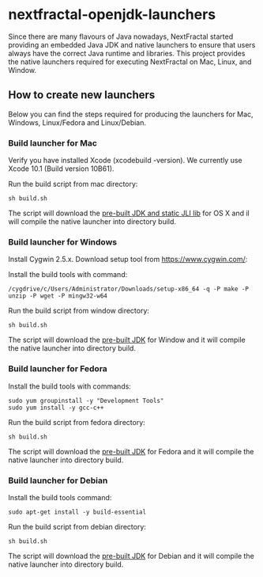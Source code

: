 # nextfractal-openjdk-launchers

Since there are many flavours of Java nowadays, NextFractal started providing an embedded Java JDK and native launchers to ensure that users always have the correct Java runtime and libraries. This project provides the native launchers required for executing NextFractal on Mac, Linux, and Window.


## How to create new launchers

Below you can find the steps required for producing the launchers for Mac, Windows, Linux/Fedora and Linux/Debian.


### Build launcher for Mac

Verify you have installed Xcode (xcodebuild -version). We currently use Xcode 10.1 (Build version 10B61).

Run the build script from mac directory:

    sh build.sh

The script will download the [pre-built JDK and static JLI lib](https://github.com/nextbreakpoint/nextfractal-openjdk-binaries/releases) for OS X and il will compile the native launcher into directory build.


### Build launcher for Windows

Install Cygwin 2.5.x. Download setup tool from https://www.cygwin.com/:

Install the build tools with command:

    /cygdrive/c/Users/Administrator/Downloads/setup-x86_64 -q -P make -P unzip -P wget -P mingw32-w64

Run the build script from window directory:

    sh build.sh

The script will download the [pre-built JDK](https://github.com/nextbreakpoint/nextfractal-openjdk-binaries/releases) for Window and it will compile the native launcher into directory build.


### Build launcher for Fedora

Install the build tools with commands:

    sudo yum groupinstall -y "Development Tools"
    sudo yum install -y gcc-c++

Run the build script from fedora directory:

    sh build.sh

The script will download the [pre-built JDK](https://github.com/nextbreakpoint/nextfractal-openjdk-binaries/releases) for Fedora and it will compile the native launcher into directory build.


### Build launcher for Debian

Install the build tools command:

    sudo apt-get install -y build-essential

Run the build script from debian directory:

    sh build.sh

The script will download the [pre-built JDK](https://github.com/nextbreakpoint/nextfractal-openjdk-binaries/releases) for Debian and it will compile the native launcher into directory build.
